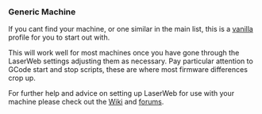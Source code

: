 ### Generic Machine

If you cant find your machine, or one similar in the main list, this is a <a href="https://en.wikipedia.org/wiki/Vanilla_software" target="_blank">vanilla</a> profile for you to start out with.

This will work well for most machines once you have gone through the LaserWeb settings adjusting them as necessary. Pay particular attention to GCode start and stop scripts, these are where most firmware differences crop up.

For further help and advice on setting up LaserWeb for use with your machine please check out the <a href="https://github.com/LaserWeb/LaserWeb4/wiki" target="_blank">Wiki</a> and <a href="https://forum.makerforums.info/c/laserweb-cncweb" target="_blank">forums</a>.
